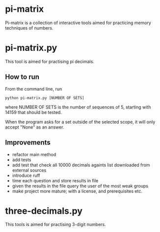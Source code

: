 # pi-matrix

Pi-matrix is a collection of interactive tools aimed for practicing
memory techniques of numbers.

# pi-matrix.py

This tool is aimed for practising pi decimals.

## How to run

From the command line, run

    python pi-matrix.py [NUMBER OF SETS]

where NUMBER OF SETS is the number of sequences of 5, starting with 14159 that
should be tested.

When the program asks for a set outside of the selected scope, it will only
accept "None" as an answer.

## Improvements

* refactor main method
* add tests
* add test that check all 10000 decimals againts list downloaded from external
  sources
* introduce ruff
* time each question and store results in file
* given the results in the file query the user of the most weak groups
* make project more mature; with a license, and prerequisites etc.

# three-decimals.py

This tools is aimed for practising 3-digit numbers.
